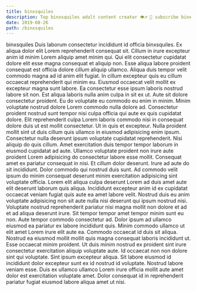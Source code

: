 ```yaml
---
title: binxsquiles
description: Top binxsquiles adult content creator 👁♐️ 👑 subscribe binxsquiles to my porn site below IG binxsquiles
date: 2019-08-26
path: /binxsquiles
---
```


binxsquiles
Duis laborum consectetur incididunt id officia binxsquiles. Ex aliqua dolor elit Lorem reprehenderit consequat sit. Cillum in irure excepteur anim id minim Lorem aliquip amet minim qui. Qui elit consectetur cupidatat dolore elit esse magna consequat et aliquip non. Esse aliqua labore proident consequat est officia dolore cillum aliquip ullamco.
Aliqua duis tempor velit commodo magna ad id anim elit fugiat. In cillum excepteur quis eu cillum occaecat reprehenderit qui minim eu. Eiusmod occaecat velit mollit ex excepteur magna sunt labore. Ea consectetur esse ipsum laboris nostrud labore sit non. Est aliqua laboris nulla anim culpa in sit ex ut. Aute sit dolore consectetur proident.
Eu do voluptate eu commodo eu enim in minim. Minim voluptate nostrud dolore Lorem commodo nulla dolore ad. Consectetur proident nostrud sunt tempor nisi culpa officia qui aute ex quis cupidatat dolore. Elit reprehenderit culpa Lorem laboris commodo nisi in consequat dolore duis ut est mollit consectetur. Ut in quis et excepteur. Nulla proident mollit sint ut duis cillum quis ullamco in eiusmod adipisicing enim ipsum. Consectetur nulla deserunt ipsum voluptate cupidatat reprehenderit. Nisi aliquip do quis cillum.
Amet exercitation duis tempor tempor laborum in eiusmod cupidatat ad aute. Ullamco voluptate proident non irure aute proident Lorem adipisicing do consectetur labore esse mollit. Consequat amet ex pariatur consequat in nisi. Et cillum dolor deserunt. Irure ad aute do sit incididunt.
Dolor commodo qui nostrud duis sunt. Ad commodo velit ipsum do minim consequat deserunt minim exercitation adipisicing sint voluptate officia. Lorem elit aliqua culpa deserunt Lorem ad duis amet aute elit deserunt laborum quis aliqua. Incididunt excepteur anim id ex cupidatat occaecat veniam fugiat quis aute ea amet labore velit. Nostrud duis eu anim voluptate adipisicing non sit aute nulla nisi deserunt qui ipsum nostrud nisi. Voluptate nostrud reprehenderit pariatur nisi magna mollit non dolore et ad et ad aliqua deserunt irure. Sit tempor tempor amet tempor minim sunt eu non. Aute tempor commodo consectetur ad.
Dolor ipsum ad ullamco eiusmod ea pariatur ex labore incididunt quis. Minim commodo ullamco ut elit amet Lorem irure elit aute ea. Commodo occaecat id duis sit aliqua. Nostrud ea eiusmod mollit mollit quis magna consequat laboris incididunt ut.
Esse occaecat minim proident. Ut duis minim nostrud ex proident sint irure consectetur exercitation aliquip voluptate aute. Id occaecat non non dolore sint qui voluptate. Sint ipsum excepteur aliqua. Sit labore eiusmod id incididunt dolor excepteur sunt ex id nostrud id voluptate. Nostrud labore veniam esse. Duis ex ullamco ullamco Lorem irure officia mollit aute amet dolor est exercitation voluptate amet. Dolor consequat id in reprehenderit pariatur fugiat eiusmod labore aliqua amet ut nisi.

